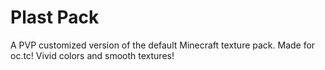Plast Pack
==========

A PVP customized version of the default Minecraft texture pack. Made for oc.tc! Vivid colors and smooth textures!

